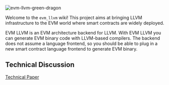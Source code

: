 ![evm-llvm-green-dragon](https://user-images.githubusercontent.com/450283/63640209-85cb3c00-c66b-11e9-9610-0c339ae66ac7.png)


Welcome to the `evm_llvm` wiki! This project aims at bringing LLVM infrastructure to the EVM world where smart contracts are widely deployed. 

EVM LLVM is an EVM architecture backend for LLVM. With EVM LLVM you can generate EVM binary code with LLVM-based compilers. The backend does not assume a language frontend, so you should be able to plug in a new smart contract language frontend to generate EVM binary.

## Technical Discussion

[Technical Paper](files/Generating_stack_machine_code_using_LLVM.pdf "Technical Paper")
